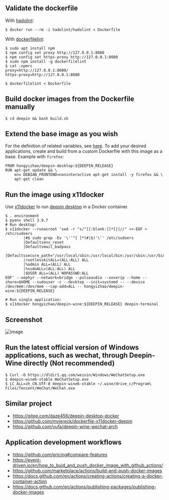 ## Validate the dockerfile

With [hadolint](https://github.com/hadolint/hadolint/issues/506):
```
$ docker run --rm -i hadolint/hadolint < Dockerfile
```
With [dockerfilelint](https://github.com/replicatedhq/dockerfilelint):
```
$ sudo apt install npm
$ npm config set proxy http://127.0.0.1:8080
$ npm config set https-proxy http://127.0.0.1:8080
$ sudo npm install -g dockerfilelint
$ cat .npmrc
proxy=http://127.0.0.1:8080/
https-proxy=http://127.0.0.1:8080

$ dockerfilelint < Dockerfile
```

## Build docker images from the Dockerfile manually

```
$ cd deepin && bash build.sh
```

## Extend the base image as you wish
For the definition of related variables, see [here](https://github.com/hongyi-zhao/dockerfile/blob/master/deepin/environment). To add your desired applications, create and build from a custom Dockerfile with this image as a base. Example with `firefox`:

```
FROM hongyizhao/deepin-desktop:${DEEPIN_RELEASE}
RUN apt-get update && \
    env DEBIAN_FRONTEND=noninteractive apt-get install -y firefox && \
    apt-get clean
```


## Run the image using x11docker

Use [x11docker](https://github.com/mviereck/x11docker) to run [deepin desktop](https://www.deepin.org) in a Docker container. 

```
$ . environment
$ pyenv shell 3.9.7
# Run desktop:
$ x11docker --runasroot 'sed -r "s/^[[:blank:]]*[|]//" <<-EOF > /etc/sudoers
        |#$ sudo grep -Ev '\''^[ ]*(#|$)'\'' /etc/sudoers  
        |Defaultsenv_reset
        |Defaultsmail_badpass
        |Defaultssecure_path="/usr/local/sbin:/usr/local/bin:/usr/sbin:/usr/bin:/sbin:/bin:/snap/bin"
        |rootlesskitALL=(ALL:ALL) ALL
        |%admin ALL=(ALL) ALL
        |%sudoALL=(ALL:ALL) ALL
        |$USER ALL=(ALL) NOPASSWD:ALL
EOF' --xephyr --network=bridge --pulseaudio --xoverip --home --share=$HOME --sudouser -c --desktop --init=systemd -- --device /dev/mem:/dev/mem --cap-add=ALL -- hongyizhao/deepin-wine:${DEEPIN_RELEASE}

# Run single application:
$ x11docker hongyizhao/deepin-wine:${DEEPIN_RELEASE} deepin-terminal
```
## Screenshot
![image](https://user-images.githubusercontent.com/11155854/144838310-83643432-8871-43a3-905d-d7b51e1c5445.png)

## Run the latest official version of Windows applications, such as wechat, through Deepin-Wine directly (Not recommended)
```
$ Curl -O https://dldir1.qq.com/weixin/Windows/WeChatSetup.exe
$ deepin-wine6-stable WeChatSetup.exe
$ LC_ALL=zh_CN.UTF-8 deepin-wine6-stable ~/.wine/drive_c/Program\ Files/Tencent/WeChat/WeChat.exe
```
## Similar project
- https://gitee.com/daze456/deepin-desktop-docker
- https://github.com/mviereck/dockerfile-x11docker-deepin
- https://github.com/vufa/deepin-wine-wechat-arch

## Application development workflows
- https://github.com/pricing#compare-features
- https://event-driven.io/en/how_to_buid_and_push_docker_image_with_github_actions/
- https://github.com/marketplace/actions/build-and-push-docker-images
- https://docs.github.com/en/actions/creating-actions/creating-a-docker-container-action
- https://docs.github.com/en/actions/publishing-packages/publishing-docker-images


